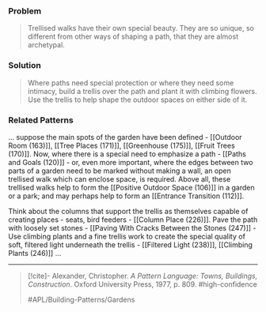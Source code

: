 ### Problem
>Trellised walks have their own special beauty. They are so unique, so different from other ways of shaping a path, that they are almost archetypal.

### Solution
>Where paths need special protection or where they need some intimacy, build a trellis over the path and plant it with climbing flowers. Use the trellis to help shape the outdoor spaces on either side of it.

### Related Patterns
... suppose the main spots of the garden have been defined - [[Outdoor Room (163)]], [[Tree Places (171)]], [[Greenhouse (175)]], [[Fruit Trees (170)]]. Now, where there is a special need to emphasize a path - [[Paths and Goals (120)]] - or, even more important, where the edges between two parts of a garden need to be marked without making a wall, an open trellised walk which can enclose space, is required. Above all, these trellised walks help to form the [[Positive Outdoor Space (106)]] in a garden or a park; and may perhaps help to form an [[Entrance Transition (112)]].

Think about the columns that support the trellis as themselves capable of creating places - seats, bird feeders - [[Column Place (226)]]. Pave the path with loosely set stones - [[Paving With Cracks Between the Stones (247)]] - Use climbing plants and a fine trellis work to create the special quality of soft, filtered light underneath the trellis - [[Filtered Light (238)]], [[Climbing Plants (246)]] ...

---

> [!cite]- Alexander, Christopher. _A Pattern Language: Towns, Buildings, Construction_. Oxford University Press, 1977, p. 809.
> #high-confidence
>
> #APL/Building-Patterns/Gardens
